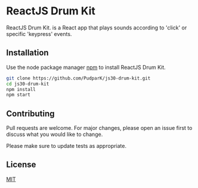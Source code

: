 # ReactJS Drum Kit

ReactJS Drum Kit. is a React app that plays sounds according to 'click' or specific 'keypress' events.

## Installation

Use the node package manager [npm](https://www.npmjs.com/get-npm) to install ReactJS Drum Kit.

```bash
git clone https://github.com/PudparK/js30-drum-kit.git
cd js30-drum-kit
npm install
npm start
```

## Contributing
Pull requests are welcome. For major changes, please open an issue first to discuss what you would like to change.

Please make sure to update tests as appropriate.

## License
[MIT](https://choosealicense.com/licenses/mit/)
